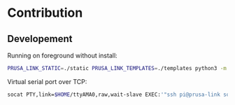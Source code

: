 # Contribution

## Developement

Running on foreground without install:

```sh
PRUSA_LINK_STATIC=./static PRUSA_LINK_TEMPLATES=./templates python3 -m prusa.link -f -d
```

Virtual serial port over TCP:

```sh
socat PTY,link=$HOME/ttyAMA0,raw,wait-slave EXEC:'"ssh pi@prusa-link socat - /dev/ttyAMA0,nonblock,raw"'
```
